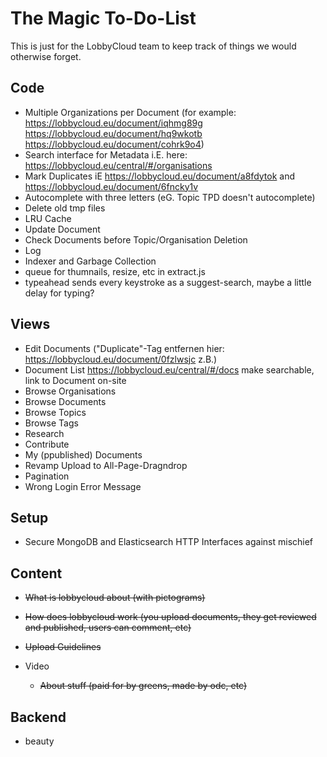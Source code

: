 # The Magic To-Do-List

This is just for the LobbyCloud team to keep track of things we would otherwise forget.



## Code

* Multiple Organizations per Document (for example: https://lobbycloud.eu/document/iqhmg89g https://lobbycloud.eu/document/hq9wkotb https://lobbycloud.eu/document/cohrk9o4)
* Search interface for Metadata i.E. here: https://lobbycloud.eu/central/#/organisations
* Mark Duplicates iE https://lobbycloud.eu/document/a8fdytok and https://lobbycloud.eu/document/6fncky1v 
* Autocomplete with three letters (eG. Topic TPD doesn't autocomplete)
* Delete old tmp files
* LRU Cache
* Update Document
* Check Documents before Topic/Organisation Deletion
* Log
* Indexer and Garbage Collection
* queue for thumnails, resize, etc in extract.js
* typeahead sends every keystroke as a suggest-search, maybe a little delay for typing?



## Views

* Edit Documents ("Duplicate"-Tag entfernen hier: https://lobbycloud.eu/document/0fzlwsjc z.B.)
* Document List https://lobbycloud.eu/central/#/docs make searchable, link to Document on-site
* Browse Organisations
* Browse Documents
* Browse Topics
* Browse Tags
* Research
* Contribute
* My (ppublished) Documents
* Revamp Upload to All-Page-Dragndrop
* Pagination
* Wrong Login Error Message

## Setup

* Secure MongoDB and Elasticsearch HTTP Interfaces against mischief


## Content

  * <s>What is lobbycloud about (with pictograms)</s>

  * <s> How does lobbycloud work (you upload documents, they get reviewed and published, users can comment, etc)</s>

  * <s>Upload Guidelines</s>

* Video

  * <s>About stuff (paid for by greens, made by odc, etc)</s>

## Backend

* beauty
